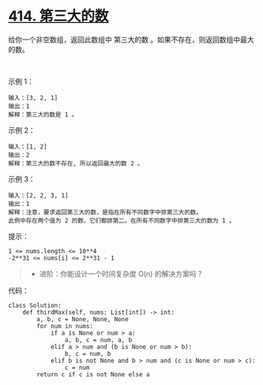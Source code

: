 # [414. 第三大的数](https://leetcode.cn/problems/third-maximum-number/)

给你一个非空数组，返回此数组中 第三大的数 。如果不存在，则返回数组中最大的数。

 

示例 1：
```
输入：[3, 2, 1]
输出：1
解释：第三大的数是 1 。
```
示例 2：
```
输入：[1, 2]
输出：2
解释：第三大的数不存在, 所以返回最大的数 2 。
```
示例 3：
```
输入：[2, 2, 3, 1]
输出：1
解释：注意，要求返回第三大的数，是指在所有不同数字中排第三大的数。
此例中存在两个值为 2 的数，它们都排第二。在所有不同数字中排第三大的数为 1 。
```

提示：
```
1 <= nums.length <= 10**4
-2**31 <= nums[i] <= 2**31 - 1
```

>- 进阶：你能设计一个时间复杂度 O(n) 的解决方案吗？

代码：
```python3
class Solution:
    def thirdMax(self, nums: List[int]) -> int:
        a, b, c = None, None, None
        for num in nums:
            if a is None or num > a:
                a, b, c = num, a, b
            elif a > num and (b is None or num > b):
                b, c = num, b
            elif b is not None and b > num and (c is None or num > c):
                c = num
        return c if c is not None else a
```
